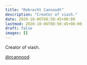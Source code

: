 ```yaml
---
title: "Robrecht Cannoodt"
description: "Creator of viash."
date: 2020-10-06T08:50:45+00:00
lastmod: 2020-10-06T08:50:45+00:00
draft: false
images: []
---
```


Creator of viash.

[@rcannood](https://twitter.com/rcannood)
